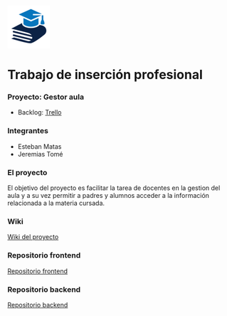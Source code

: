 ![](https://github.com/jeremiastome/gestoraula-doc/blob/master/doc/logo.png) 

# Trabajo de inserción profesional


### Proyecto: Gestor aula 

- Backlog: [Trello](https://trello.com/b/8WWPpodf/ttip-nombre-pendiente)

### Integrantes
- Esteban Matas
- Jeremias Tomé

### El proyecto
El objetivo del proyecto es facilitar la tarea de docentes en la gestion del aula y a su vez permitir a padres y alumnos acceder a la información relacionada a la materia cursada. 

### Wiki
[Wiki del proyecto](https://github.com/jeremiastome/gestoraula-doc/wiki)

### Repositorio frontend
[Repositorio frontend](https://github.com/jeremiastome/gestoraula-frontend)

### Repositorio backend
[Repositorio backend](https://github.com/jeremiastome/gestoraula-backend)
